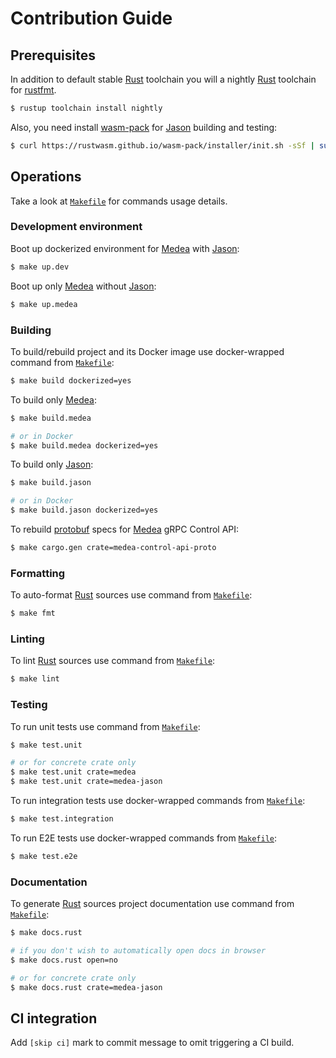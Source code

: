 Contribution Guide
==================




## Prerequisites

In addition to default stable [Rust] toolchain you will a nightly [Rust] toolchain for [rustfmt].
```bash
$ rustup toolchain install nightly
```

Also, you need install [wasm-pack] for [Jason] building and testing:
```bash
$ curl https://rustwasm.github.io/wasm-pack/installer/init.sh -sSf | sudo sh
```




## Operations

Take a look at [`Makefile`] for commands usage details.


### Development environment

Boot up dockerized environment for [Medea] with [Jason]:
```bash
$ make up.dev
```

Boot up only [Medea] without [Jason]:
```bash
$ make up.medea
```


### Building

To build/rebuild project and its Docker image use docker-wrapped command from [`Makefile`]:
```bash
$ make build dockerized=yes
```

To build only [Medea]:
```bash
$ make build.medea

# or in Docker
$ make build.medea dockerized=yes
```

To build only [Jason]:
```bash
$ make build.jason

# or in Docker
$ make build.jason dockerized=yes
```

To rebuild [protobuf] specs for [Medea] gRPC Control API:
```bash
$ make cargo.gen crate=medea-control-api-proto
```


### Formatting

To auto-format [Rust] sources use command from [`Makefile`]:
```bash
$ make fmt
```


### Linting

To lint [Rust] sources use command from [`Makefile`]:
```bash
$ make lint
```


### Testing

To run unit tests use command from [`Makefile`]:
```bash
$ make test.unit

# or for concrete crate only
$ make test.unit crate=medea
$ make test.unit crate=medea-jason
```

To run integration tests use docker-wrapped commands from [`Makefile`]:
```bash
$ make test.integration
```

To run E2E tests use docker-wrapped commands from [`Makefile`]:
```bash
$ make test.e2e
```


### Documentation

To generate [Rust] sources project documentation use command from [`Makefile`]:
```bash
$ make docs.rust

# if you don't wish to automatically open docs in browser
$ make docs.rust open=no

# or for concrete crate only
$ make docs.rust crate=medea-jason
```




## CI integration

Add `[skip ci]` mark to commit message to omit triggering a CI build.





[`Makefile`]: Makefile
[Jason]: https://github.com/instrumentisto/medea/tree/master/jason
[Medea]: https://github.com/instrumentisto/medea
[protobuf]: https://github.com/protocolbuffers/protobuf
[Rust]: https://www.rust-lang.org
[rustfmt]: https://github.com/rust-lang/rustfmt
[wasm-pack]: https://github.com/rustwasm/wasm-pack
